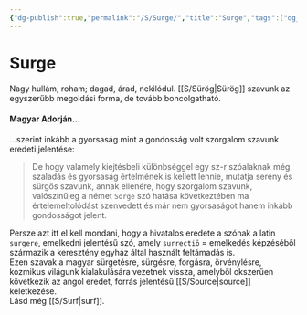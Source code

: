 ```yaml
---
{"dg-publish":true,"permalink":"/S/Surge/","title":"Surge","tags":["dg_uploaded"],"created":"2023-11-18T05:54","updated":"2023-11-18T05:54"}
---
```



# Surge

Nagy hullám, roham; dagad, árad, nekilódul. [[S/Sürög\|Sürög]] szavunk az egyszerűbb megoldási forma, de tovább boncolgatható.  

#### Magyar Adorján...  

...szerint inkább a gyorsaság mint a gondosság volt szorgalom szavunk eredeti jelentése:  
> De hogy valamely kiejtésbeli különbséggel egy sz-r szóalaknak még szaladás és gyorsaság értelmének is kellett lennie, mutatja serény és sürgős szavunk, annak ellenére, hogy szorgalom szavunk, valószínűleg a német `Sorge` szó hatása következtében ma értelemeltolódást szenvedett és már nem gyorsaságot hanem inkább gondosságot jelent.  

Persze azt itt el kell mondani, hogy a hivatalos eredete a szónak a latin `surgere`, emelkedni jelentésű szó, amely `surrectiō` = emelkedés képzéséből származik a keresztény egyház által használt feltámadás is.  
Ezen szavak a magyar sürgetésre, sürgésre, forgásra, örvénylésre, kozmikus világunk kialakulására vezetnek vissza, amelyből okszerűen következik az angol eredet, forrás jelentésű [[S/Source\|source]] keletkezése.  
Lásd még [[S/Surf\|surf]].  